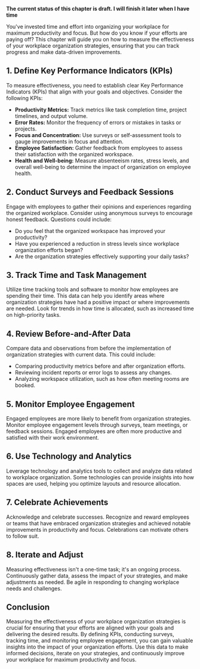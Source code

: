 **The current status of this chapter is draft. I will finish it later when I have time**

You've invested time and effort into organizing your workplace for maximum productivity and focus. But how do you know if your efforts are paying off? This chapter will guide you on how to measure the effectiveness of your workplace organization strategies, ensuring that you can track progress and make data-driven improvements.

**1. Define Key Performance Indicators (KPIs)**
-----------------------------------------------

To measure effectiveness, you need to establish clear Key Performance Indicators (KPIs) that align with your goals and objectives. Consider the following KPIs:

* **Productivity Metrics:** Track metrics like task completion time, project timelines, and output volume.
* **Error Rates:** Monitor the frequency of errors or mistakes in tasks or projects.
* **Focus and Concentration:** Use surveys or self-assessment tools to gauge improvements in focus and attention.
* **Employee Satisfaction:** Gather feedback from employees to assess their satisfaction with the organized workspace.
* **Health and Well-being:** Measure absenteeism rates, stress levels, and overall well-being to determine the impact of organization on employee health.

**2. Conduct Surveys and Feedback Sessions**
--------------------------------------------

Engage with employees to gather their opinions and experiences regarding the organized workplace. Consider using anonymous surveys to encourage honest feedback. Questions could include:

* Do you feel that the organized workspace has improved your productivity?
* Have you experienced a reduction in stress levels since workplace organization efforts began?
* Are the organization strategies effectively supporting your daily tasks?

**3. Track Time and Task Management**
-------------------------------------

Utilize time tracking tools and software to monitor how employees are spending their time. This data can help you identify areas where organization strategies have had a positive impact or where improvements are needed. Look for trends in how time is allocated, such as increased time on high-priority tasks.

**4. Review Before-and-After Data**
-----------------------------------

Compare data and observations from before the implementation of organization strategies with current data. This could include:

* Comparing productivity metrics before and after organization efforts.
* Reviewing incident reports or error logs to assess any changes.
* Analyzing workspace utilization, such as how often meeting rooms are booked.

**5. Monitor Employee Engagement**
----------------------------------

Engaged employees are more likely to benefit from organization strategies. Monitor employee engagement levels through surveys, team meetings, or feedback sessions. Engaged employees are often more productive and satisfied with their work environment.

**6. Use Technology and Analytics**
-----------------------------------

Leverage technology and analytics tools to collect and analyze data related to workplace organization. Some technologies can provide insights into how spaces are used, helping you optimize layouts and resource allocation.

**7. Celebrate Achievements**
-----------------------------

Acknowledge and celebrate successes. Recognize and reward employees or teams that have embraced organization strategies and achieved notable improvements in productivity and focus. Celebrations can motivate others to follow suit.

**8. Iterate and Adjust**
-------------------------

Measuring effectiveness isn't a one-time task; it's an ongoing process. Continuously gather data, assess the impact of your strategies, and make adjustments as needed. Be agile in responding to changing workplace needs and challenges.

**Conclusion**
--------------

Measuring the effectiveness of your workplace organization strategies is crucial for ensuring that your efforts are aligned with your goals and delivering the desired results. By defining KPIs, conducting surveys, tracking time, and monitoring employee engagement, you can gain valuable insights into the impact of your organization efforts. Use this data to make informed decisions, iterate on your strategies, and continuously improve your workplace for maximum productivity and focus.
